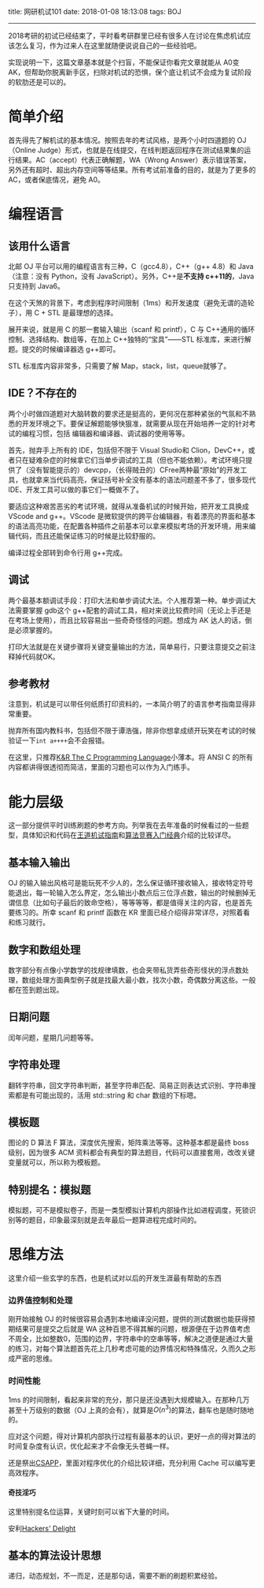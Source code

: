 title: 网研机试101
date: 2018-01-08 18:13:08
tags: BOJ

---

2018考研的初试已经结束了，平时看考研群里已经有很多人在讨论在焦虑机试应该怎么复习，作为过来人在这里就随便说说自己的一些经验吧。

实现说明一下，这篇文章基本就是个扫盲，不能保证你看完文章就能从 A0变 AK，但帮助你脱离新手区，扫除对机试的恐惧，保个底让机试不会成为复试阶段的软肋还是可以的。
<!--more-->

# 简单介绍

首先得先了解机试的基本情况。按照去年的考试风格，是两个小时四道题的 OJ（Online Judge）形式，也就是在线提交，在线判题返回程序在测试结果集的运行结果。AC（accept）代表正确解题，WA（Wrong Answer）表示错误答案，另外还有超时、超出内存空间等等结果。所有考试前准备的目的，就是为了更多的 AC，或者保底情况，避免 A0。

# 编程语言

## 该用什么语言

北邮 OJ 平台可以用的编程语言有三种，C（gcc4.8），C++（g++ 4.8）和 Java（注意：没有 Python，没有 JavaScript）。另外，C++是**不支持 c++11的**，Java 只支持到 Java6。

在这个天煞的背景下，考虑到程序时间限制（1ms）和开发速度（避免无谓的造轮子），用 C + STL 是最理想的选择。

展开来说，就是用 C 的那一套输入输出（scanf 和 printf），C 与 C++通用的循环控制、选择结构、数组等，在加上 C++独特的“宝具”——STL 标准库，来进行解题。提交的时候编译器选 g++即可。

STL 标准库内容非常多，只需要了解 Map，stack，list，queue就够了。

## IDE？不存在的

两个小时做四道题对大脑转数的要求还是挺高的，更何况在那种紧张的气氛和不熟悉的开发环境之下。要保证解题能够快狠准，就需要从现在开始培养一定的针对考试的编程习惯，包括 编辑器和编译器、调试器的使用等等。

首先，抛弃手上所有的 IDE，包括但不限于 Visual Studio和 Clion，DevC++，或者只在疑难杂症的时候拿它们当单步调试的工具（但也不能依赖）。考试环境只提供了（没有智能提示的）devcpp，（长得贼丑的）CFree两种最“原始”的开发工具，也就拿来当代码高亮，保证括号补全没有基本的语法问题差不多了，很多现代 IDE、开发工具可以做的事它们一概做不了。

要适应这种艰苦恶劣的考试环境，就得从准备机试的时候开始，把开发工具换成 VScode and g++。VScode 是微软提供的跨平台编辑器，有着漂亮的界面和基本的语法高亮功能，在配置各种插件之前基本可以拿来模拟考场的开发环境，用来编辑代码，而且还能保证练习的时候是比较舒服的。

编译过程全部转到命令行用 g++完成。

## 调试

两个最基本额调试手段：打印大法和单步调试大法。个人推荐第一种。单步调试大法需要掌握 gdb这个 g++配套的调试工具，相对来说比较费时间（无论上手还是在考场上使用），而且比较容易出一些奇奇怪怪的问题。想成为 AK 达人的话，倒是必须掌握的。

打印大法就是在关键步骤将关键变量输出的方法，简单易行，只要注意提交之前注释掉代码就OK。

## 参考教材

注意到，机试是可以带任何纸质打印资料的，一本简介明了的语言参考指南显得非常重要。

抛弃所有国内教科书，包括但不限于谭浩强，除非你想拿成绩开玩笑在考试的时候验证一下`int a++++`会不会报错。

在这里，只推荐[K&R The C Programming Language](https://item.jd.com/10057446.html)小薄本。将 ANSI C 的所有内容都讲得很透彻而简洁，里面的习题也可以作为入门练手。

# 能力层级

这一部分提供平时训练刷题的参考方向。列举我在去年准备的时候看过的一些题型，具体知识和代码在[王道机试指南](https://item.jd.com/11399054.html)和[算法竞赛入门经典](https://item.jd.com/11469701.html)介绍的比较详尽。

## 基本输入输出

OJ 的输入输出风格可是能玩死不少人的，怎么保证循环接收输入，接收特定符号能退出，每一轮输入怎么界定，怎么输出小数点后三位浮点数，输出的时候删掉无谓信息（比如句子最后的致命空格），等等等等，都是值得关注的内容，也是首先要练习的。所幸 scanf 和 printf 函数在 KR 里面已经介绍得非常详尽，对照着看和练习就行。

## 数字和数组处理

数字部分有点像小学数学的找规律填数，也会夹带私货弄些奇形怪状的浮点数处理，数组处理方面典型例子就是找最大最小数，找次小数，奇偶数分离这些。一般都在签到题出现。

## 日期问题

闰年问题，星期几问题等等。

## 字符串处理

翻转字符串，回文字符串判断，甚至字符串匹配、简易正则表达式识别、字符串搜索都是有可能出现的，活用 std::string 和 char 数组的下标嗯。

## 模板题

图论的 D 算法 F 算法，深度优先搜索，矩阵乘法等等。这种基本都是最终 boss 级别，因为很多 ACM 资料都会有典型的算法题目，代码可以直接套用，改改关键变量就可以，所以称为模板题。

## 特别提名：模拟题

模拟题，可不是模拟卷子，而是一类型模拟计算机内部操作比如进程调度，死锁识别等的题目，印象最深刻就是去年最后一题算进程完成时间的。

# 思维方法

这里介绍一些玄学的东西，也是机试对以后的开发生涯最有帮助的东西

### 边界值控制和处理

刚开始接触 OJ 的时候很容易会遇到本地编译没问题，提供的测试数据也能获得预期结果可是提交之后就是 WA 这种百思不得其解的问题，根源便在于边界值考虑不周全，比如整数0，范围的边界，字符串中的空串等等，解决之道便是通过大量的练习，对每个算法题首先花上几秒考虑可能的边界情况和特殊情况，久而久之形成严密的思维。

### 时间性能

1ms 的时间限制，看起来非常的充分，那只是还没遇到大规模输入。在那种几万甚至十万级别的数据（OJ 上真的会有），就算是$O(n^3)$的算法，翻车也是随时随地的。

应对这个问题，得对计算机内部执行过程有最基本的认识，更好一点的得对算法的时间复杂度有认识，优化起来才不会像无头苍蝇一样。

还是祭出[CSAPP](https://item.jd.com/12006637.html)，里面对程序优化的介绍比较详细，充分利用 Cache 可以编写更高效程序。

#### 奇技淫巧

这里特别提名位运算，关键时刻可以省下大量的时间。

安利[Hackers' Delight](https://item.jd.com/1092950325.html)

## 基本的算法设计思想

递归，动态规划，不一而足，还是那句话，需要不断的刷题积累经验。



